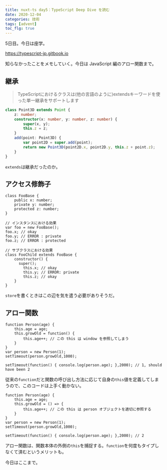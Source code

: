 ```yaml
---
title: nuxt-ts day5：TypeScript Deep Dive を読む
date: 2020-12-04
categories: 技術
tags: [advent]
toc_flg: true
---
```


5日目。今日は座学。

https://typescript-jp.gitbook.io

知らなかったことをメモしていく。今日は JavaScript 編のアロー関数まで。

## 継承

> TypeScriptにおけるクラスは(他の言語のように)extendsキーワードを使った単一継承をサポートします

```ts
class Point3D extends Point {
    z: number;
    constructor(x: number, y: number, z: number) {
        super(x, y);
        this.z = z;
    }
    add(point: Point3D) {
        var point2D = super.add(point);
        return new Point3D(point2D.x, point2D.y, this.z + point.z);
    }
}
```

`extends`は継承だったのか。

## アクセス修飾子

~~~ts{}[]
class FooBase {
    public x: number;
    private y: number;
    protected z: number;
}

// インスタンスにおける効果
var foo = new FooBase();
foo.x; // okay
foo.y; // ERROR : private
foo.z; // ERROR : protected

// サブクラスにおける効果
class FooChild extends FooBase {
    constructor() {
      super();
        this.x; // okay
        this.y; // ERROR: private
        this.z; // okay
    }
}
~~~

`store`を書くときはこの辺を気を遣う必要がありそうだ。

## アロー関数

~~~js{}[]
function Person(age) {
    this.age = age;
    this.growOld = function() {
        this.age++; // この this は window を参照してしまう
    }
}
var person = new Person(1);
setTimeout(person.growOld,1000);

setTimeout(function() { console.log(person.age); },2000); // 1, should have been 2
~~~

従来の`function`だと関数の呼び出し方法に応じて自身の`this`値を定義してしまうので、このコードは上手く動かない。

~~~js{}[]
function Person(age) {
    this.age = age;
    this.growOld = () => {
        this.age++; // この this は person オブジェクトを適切に参照する
    }
}
var person = new Person(1);
setTimeout(person.growOld,1000);

setTimeout(function() { console.log(person.age); },2000); // 2
~~~

アロー関数は、関数本体の外側の`this`を捕捉する。`function`を何度もタイプしなくて済むというメリットも。

今日はここまで。


